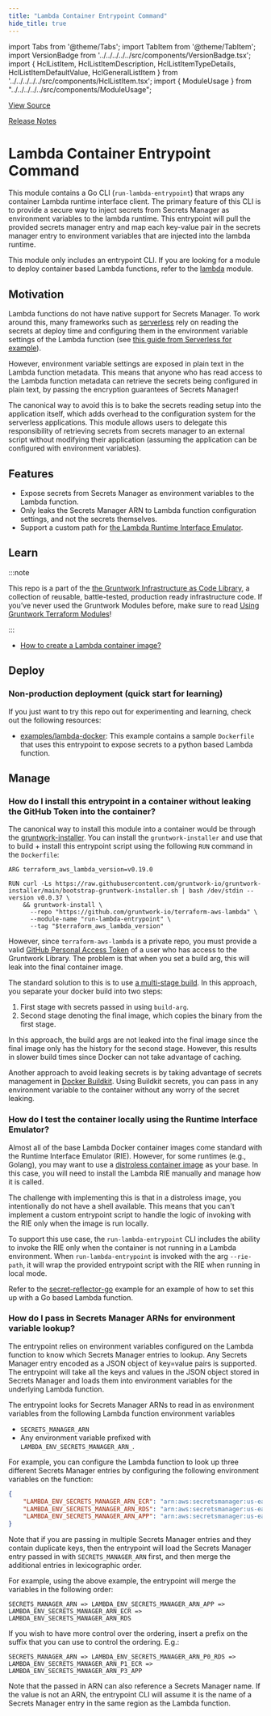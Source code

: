 ```yaml
---
title: "Lambda Container Entrypoint Command"
hide_title: true
---
```


import Tabs from '@theme/Tabs';
import TabItem from '@theme/TabItem';
import VersionBadge from '../../../../../src/components/VersionBadge.tsx';
import { HclListItem, HclListItemDescription, HclListItemTypeDetails, HclListItemDefaultValue, HclGeneralListItem } from '../../../../../src/components/HclListItem.tsx';
import { ModuleUsage } from "../../../../../src/components/ModuleUsage";

<VersionBadge repoTitle="AWS Lambda" version="1.0.2" lastModifiedVersion="0.20.3"/>

<!-- Frontmatter
type: service
name: Lambda Container Entrypoint Command
description: Container entrypoint command for Lambda functions to securely manage secrets.
category: secrets
cloud: aws
tags: ["lambda"]
license: gruntwork
built-with: go
-->

<a href="https://github.com/gruntwork-io/terraform-aws-lambda/tree/v1.0.2/modules/run-lambda-entrypoint" className="link-button" title="View the source code for this module in GitHub.">View Source</a>

<a href="https://github.com/gruntwork-io/terraform-aws-lambda/releases/tag/v0.20.3" className="link-button" title="Release notes for only versions which impacted this module.">Release Notes</a>

# Lambda Container Entrypoint Command

This module contains a Go CLI (`run-lambda-entrypoint`) that wraps any container Lambda runtime interface client. The
primary feature of this CLI is to provide a secure way to inject secrets from Secrets Manager as environment variables
to the lambda runtime. This entrypoint will pull the provided secrets manager entry and map each key-value pair in the
secrets manager entry to environment variables that are injected into the lambda runtime.

This module only includes an entrypoint CLI. If you are looking for a module to deploy container based Lambda functions,
refer to the [lambda](https://github.com/gruntwork-io/terraform-aws-lambda/tree/v1.0.2/modules/lambda) module.

## Motivation

Lambda functions do not have native support for Secrets Manager. To work around this, many frameworks such as
[serverless](https://www.serverless.com/) rely on reading the secrets at deploy time and configuring them in the
environment variable settings of the Lambda function (see [this guide from Serverless for
example](https://www.serverless.com/blog/aws-secrets-management/)).

However, environment variable settings are exposed in plain text in the Lambda function metadata. This means that anyone
who has read access to the Lambda function metadata can retrieve the secrets being configured in plain text, by passing
the encryption guarantees of Secrets Manager!

The canonical way to avoid this is to bake the secrets reading setup into the application itself, which adds overhead to
the configuration system for the serverless applications. This module allows users to delegate this responsibility of
retrieving secrets from secrets manager to an external script without modifying their application (assuming the
application can be configured with environment variables).

## Features

*   Expose secrets from Secrets Manager as environment variables to the Lambda function.
*   Only leaks the Secrets Manager ARN to Lambda function configuration settings, and not the secrets themselves.
*   Support a custom path for [the Lambda Runtime Interface
    Emulator](https://docs.aws.amazon.com/lambda/latest/dg/images-test.html).

## Learn

:::note

This repo is a part of the [the Gruntwork Infrastructure as Code Library](https://gruntwork.io/infrastructure-as-code-library/),
a collection of reusable, battle-tested, production ready infrastructure code.
If you’ve never used the Gruntwork Modules before, make sure to read
[Using Gruntwork Terraform Modules](https://docs.gruntwork.io/guides/working-with-code/using-modules)!

:::

*   [How to create a Lambda container image?](https://docs.aws.amazon.com/lambda/latest/dg/images-create.html)

## Deploy

### Non-production deployment (quick start for learning)

If you just want to try this repo out for experimenting and learning, check out the following resources:

*   [examples/lambda-docker](https://github.com/gruntwork-io/terraform-aws-lambda/tree/v1.0.2/examples/lambda-docker): This example contains a sample `Dockerfile` that uses this
    entrypoint to expose secrets to a python based Lambda function.

## Manage

### How do I install this entrypoint in a container without leaking the GitHub Token into the container?

The canonical way to install this module into a container would be through the
[gruntwork-installer](https://github.com/gruntwork-io/gruntwork-installer). You can install the `gruntwork-installer`
and use that to build + install this entrypoint script using the following `RUN` command in the `Dockerfile`:

```docker
ARG terraform_aws_lambda_version=v0.19.0

RUN curl -Ls https://raw.githubusercontent.com/gruntwork-io/gruntwork-installer/main/bootstrap-gruntwork-installer.sh | bash /dev/stdin --version v0.0.37 \
    && gruntwork-install \
      --repo "https://github.com/gruntwork-io/terraform-aws-lambda" \
      --module-name "run-lambda-entrypoint" \
      --tag "$terraform_aws_lambda_version"
```

However, since `terraform-aws-lambda` is a private repo, you must provide a valid [GitHub Personal Access
Token](https://docs.github.com/en/authentication/keeping-your-account-and-data-secure/creating-a-personal-access-token)
of a user who has access to the Gruntwork Library. The problem is that when you set a build arg, this will leak into the
final container image.

The standard solution to this is to use [a multi-stage
build](https://docs.docker.com/develop/develop-images/multistage-build/). In this approach, you separate your docker
build into two steps:

1.  First stage with secrets passed in using `build-arg`.
2.  Second stage denoting the final image, which copies the binary from the first stage.

In this approach, the build args are not leaked into the final image since the final image only has the history for the
second stage. However, this results in slower build times since Docker can not take advantage of caching.

Another approach to avoid leaking secrets is by taking advantage of secrets management in [Docker
Buildkit](https://docs.docker.com/develop/develop-images/build_enhancements/). Using Buildkit secrets, you can pass in
any environment variable to the container without any worry of the secret leaking.

### How do I test the container locally using the Runtime Interface Emulator?

Almost all of the base Lambda Docker container images come standard with the Runtime Interface Emulator (RIE). However,
for some runtimes (e.g., Golang), you may want to use a [distroless container
image](https://github.com/GoogleContainerTools/distroless) as your base. In this case, you will need to install the
Lambda RIE manually and manage how it is called.

The challenge with implementing this is that in a distroless image, you intentionally do not have a shell available.
This means that you can't implement a custom entrypoint script to handle the logic of invoking with the RIE only when
the image is run locally.

To support this use case, the `run-lambda-entrypoint` CLI includes the ability to invoke the RIE only when the container
is not running in a Lambda environment. When `run-lambda-entrypoint` is invoked with the arg `--rie-path`, it will wrap
the provided entrypoint script with the RIE when running in local mode.

Refer to the [secret-reflector-go](https://github.com/gruntwork-io/terraform-aws-lambda/tree/v1.0.2/examples/lambda-docker/secret-reflector-go) example for an example of how to set
this up with a Go based Lambda function.

### How do I pass in Secrets Manager ARNs for environment variable lookup?

The entrypoint relies on environment variables configured on the Lambda function to know which Secrets Manager entries
to lookup. Any Secrets Manager entry encoded as a JSON object of key=value pairs is supported. The entrypoint will take
all the keys and values in the JSON object stored in Secrets Manager and loads them into environment variables for the
underlying Lambda function.

The entrypoint looks for Secrets Manager ARNs to read in as environment variables from the following Lambda function
environment variables

*   `SECRETS_MANAGER_ARN`
*   Any environment variable prefixed with `LAMBDA_ENV_SECRETS_MANAGER_ARN_`.

For example, you can configure the Lambda function to look up three different Secrets Manager entries by configuring the
following environment variables on the function:

```json
{
    "LAMBDA_ENV_SECRETS_MANAGER_ARN_ECR": "arn:aws:secretsmanager:us-east-1:************:secret:my-secrets-for-ecr-1SvgR7",
    "LAMBDA_ENV_SECRETS_MANAGER_ARN_RDS": "arn:aws:secretsmanager:us-east-1:************:secret:my-secrets-for-db-1SvgR7",
    "LAMBDA_ENV_SECRETS_MANAGER_ARN_APP": "arn:aws:secretsmanager:us-east-1:************:secret:my-secrets-for-app-1SvgR7"
}
```

Note that if you are passing in multiple Secrets Manager entries and they contain duplicate keys, then the entrypoint
will load the Secrets Manager entry passed in with `SECRETS_MANAGER_ARN` first, and then merge the additional entries in
lexicographic order.

For example, using the above example, the entrypoint will merge the variables in the following order:

```
SECRETS_MANAGER_ARN => LAMBDA_ENV_SECRETS_MANAGER_ARN_APP => LAMBDA_ENV_SECRETS_MANAGER_ARN_ECR => LAMBDA_ENV_SECRETS_MANAGER_ARN_RDS
```

If you wish to have more control over the ordering, insert a prefix on the suffix that you can use to control the
ordering. E.g.:

```
SECRETS_MANAGER_ARN => LAMBDA_ENV_SECRETS_MANAGER_ARN_P0_RDS => LAMBDA_ENV_SECRETS_MANAGER_ARN_P1_ECR => LAMBDA_ENV_SECRETS_MANAGER_ARN_P3_APP
```

Note that the passed in ARN can also reference a Secrets Manager name. If the value is not an ARN, the entrypoint CLI
will assume it is the name of a Secrets Manager entry in the same region as the Lambda function.


<!-- ##DOCS-SOURCER-START
{
  "originalSources": [
    "https://github.com/gruntwork-io/terraform-aws-lambda/tree/v1.0.2/modules/run-lambda-entrypoint/readme.md",
    "https://github.com/gruntwork-io/terraform-aws-lambda/tree/v1.0.2/modules/run-lambda-entrypoint/variables.tf",
    "https://github.com/gruntwork-io/terraform-aws-lambda/tree/v1.0.2/modules/run-lambda-entrypoint/outputs.tf"
  ],
  "sourcePlugin": "module-catalog-api",
  "hash": "369fbd8f4d80925d00c01c7c32431349"
}
##DOCS-SOURCER-END -->
